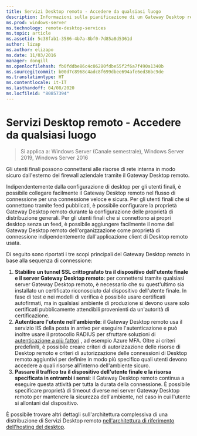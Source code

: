 ```yaml
---
title: Servizi Desktop remoto - Accedere da qualsiasi luogo
description: Informazioni sulla pianificazione di un Gateway Desktop remoto
ms.prod: windows-server
ms.technology: remote-desktop-services
ms.topic: article
ms.assetid: 5c38fab1-3586-4b7a-8bf0-7d85a8d5361d
author: lizap
ms.author: elizapo
ms.date: 11/03/2016
manager: dongill
ms.openlocfilehash: fb0fddbe86c4c06280fdbe55f2f6a7f490a1340b
ms.sourcegitcommit: b00d7c8968c4adc8f699dbee694afe6ed36bc9de
ms.translationtype: HT
ms.contentlocale: it-IT
ms.lasthandoff: 04/08/2020
ms.locfileid: "80857394"
---
```

# <a name="remote-desktop-services---access-from-anywhere"></a>Servizi Desktop remoto - Accedere da qualsiasi luogo

>Si applica a: Windows Server (Canale semestrale), Windows Server 2019, Windows Server 2016

Gli utenti finali possono connettersi alle risorse di rete interna in modo sicuro dall'esterno del firewall aziendale tramite il Gateway Desktop remoto.

Indipendentemente dalla configurazione di desktop per gli utenti finali, è possibile collegare facilmente il Gateway Desktop remoto nel flusso di connessione per una connessione veloce e sicura. Per gli utenti finali che si connettono tramite feed pubblicati, è possibile configurare la proprietà Gateway Desktop remoto durante la configurazione delle proprietà di distribuzione generali. Per gli utenti finali che si connettono ai propri desktop senza un feed, è possibile aggiungere facilmente il nome del Gateway Desktop remoto dell'organizzazione come proprietà di connessione indipendentemente dall'applicazione client di Desktop remoto usata.

Di seguito sono riportati i tre scopi principali del Gateway Desktop remoto in base alla sequenza di connessione:
1. **Stabilire un tunnel SSL crittografato tra il dispositivo dell'utente finale e il server Gateway Desktop remoto**: per connettersi tramite qualsiasi server Gateway Desktop remoto, è necessario che su quest'ultimo sia installato un certificato riconosciuto dal dispositivo dell'utente finale. In fase di test e nei modelli di verifica è possibile usare certificati autofirmati, ma in qualsiasi ambiente di produzione si devono usare solo certificati pubblicamente attendibili provenienti da un'autorità di certificazione.
2. **Autenticare l'utente nell'ambiente**: il Gateway Desktop remoto usa il servizio IIS della posta in arrivo per eseguire l'autenticazione e può inoltre usare il protocollo RADIUS per sfruttare soluzioni di [autenticazione a più fattori](rds-plan-mfa.md) , ad esempio Azure MFA. Oltre ai criteri predefiniti, è possibile creare criteri di autorizzazione delle risorse di Desktop remoto e criteri di autorizzazione delle connessioni di Desktop remoto aggiuntivi per definire in modo più specifico quali utenti devono accedere a quali risorse all'interno dell'ambiente sicuro.
3. **Passare il traffico tra il dispositivo dell'utente finale e la risorsa specificata in entrambi i sensi**: il Gateway Desktop remoto continua a eseguire questa attività per tutta la durata della connessione. È possibile specificare proprietà di timeout diverse nei server Gateway Desktop remoto per mantenere la sicurezza dell'ambiente, nel caso in cui l'utente si allontani dal dispositivo.

È possibile trovare altri dettagli sull'architettura complessiva di una distribuzione di Servizi Desktop remoto [nell'architettura di riferimento dell'hosting del desktop](desktop-hosting-reference-architecture.md).